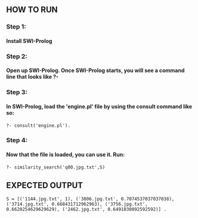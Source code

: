 ## HOW TO RUN

### Step 1: 
#### Install SWI-Prolog

### Step 2: 
#### Open up SWI-Prolog. Once SWI-Prolog starts, you will see a command line that looks like ?-

### Step 3: 
#### In SWI-Prolog, load the 'engine.pl' file by using the consult command like so:
	?- consult('engine.pl').

### Step 4: 
#### Now that the file is loaded, you can use it. Run:
	?- similarity_search('q00.jpg.txt',S)

## EXPECTED OUTPUT
	S = [('1144.jpg.txt', 1), ('3806.jpg.txt', 0.7074537037037038), ('3714.jpg.txt', 0.668431712962963), ('3756.jpg.txt', 0.6620254629629629), ('2462.jpg.txt', 0.6491030092592592)] .